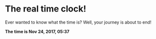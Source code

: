 # The real time clock!

Ever wanted to know what the time is? Well, your journey is about to end!

**The time is Nov 24, 2017, 05:37**